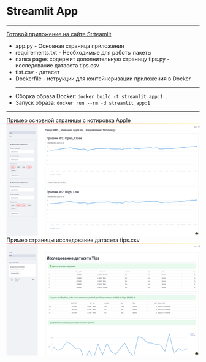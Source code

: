 # Streamlit App
___
[Готовой приложение на сайте Strteamlit](https://rstflght-streamlit-app-app-merxmg.streamlit.app/) 

* app.py - Основная страница приложения
* requirements.txt - Необходимые для работы пакеты
* папка pages содержит дополнительную страницу tips.py - исследование датасета tips.csv
* tist.csv - датасет
* Dockerfile - иструкции для контейнеризации приложения в Docker
  ___
* Cборка образа Docker: ```docker build -t streamlit_app:1 .```
* Запуск образа: ```docker run --rm -d streamlit_app:1 ```
___
Пример основной страницы с котировка Apple
![Пример основной страницы с котировка Apple](./apple.png)
Пример страницы исследование датасета tips.csv
![Пример страницы исследование датасета tips.csv](./tips.png)
